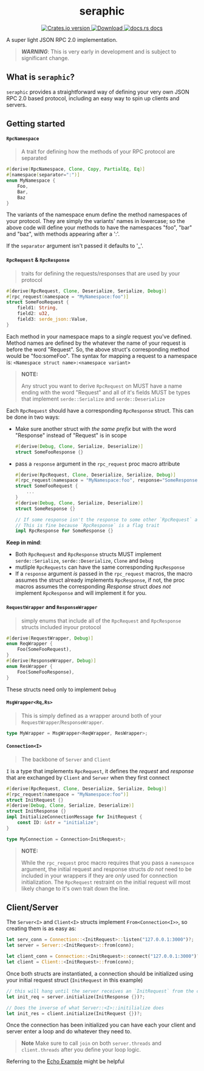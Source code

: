 <div align="center">
  <h1>seraphic</h1>
</div>
<div align="center">
  <!-- Crates version -->
  <a href="https://crates.io/crates/seraphic">
    <img src="https://img.shields.io/crates/v/seraphic.svg?style=flat-square"
    alt="Crates.io version" />
  </a>
  <!-- Downloads -->
  <a href="https://crates.io/crates/seraphic">
    <img src="https://img.shields.io/crates/d/seraphic.svg?style=flat-square"
      alt="Download" />
  </a>
  <!-- docs -->
  <a href="https://docs.rs/seraphic">
    <img src="https://img.shields.io/badge/docs-latest-blue.svg?style=flat-square"
      alt="docs.rs docs" />
  </a>
</div>


A super light JSON RPC 2.0 implementation.

> **_WARNING_**:
This is very early in development and is subject to significant change.

## What is `seraphic`?
`seraphic` provides a straightforward way of defining your very own JSON RPC 2.0 based protocol, including an easy way to spin up clients and servers.

## Getting started
#### `RpcNamespace` 
> A trait for defining how the methods of your RPC protocol are separated
```rust
#[derive(RpcNamespace, Clone, Copy, PartialEq, Eq)]
#[namespace(separator=":")]
enum MyNamespace {
    Foo,
    Bar,
    Baz
}
```
The variants of the namespace enum define the method namespaces of your protocol. They are simply the variants' names in lowercase; so the above code will define your methods to have the namespaces "foo", "bar" and "baz", with methods appearing after a ':'.

If the `separator` argument isn't passed it defaults to '_'.
#### `RpcRequest` & `RpcResponse` 
> traits for defining the requests/responses that are used by your protocol
```rust
#[derive(RpcRequest, Clone, Deserialize, Serialize, Debug)]
#[rpc_request(namespace = "MyNamespace:foo")]
struct SomeFooRequest {
    field1: String,
    field2: u32,
    field3: serde_json::Value,
}
```
Each method in your namespace maps to a *single* request you've defined. Method names are defined by the whatever the name of your request is before the word "Request". So, the above struct's corresponding method would be "foo:someFoo". The syntax for mapping a request to a namespace is: `<Namespace struct name>:<namespace variant>`
> **NOTE:**
> 
> Any struct you want to derive `RpcRequest` on MUST have a name ending with the word "Request" and all of it's fields MUST be types that implement `serde::Serialize` and `serde::Deserialize`

Each `RpcRequest` should have a corresponding `RpcResponse` struct. This can be done in two ways: 
+ Make sure another struct with *the same prefix* but with the word "Response" instead of "Request" is in scope
    ```rust 
    #[derive(Debug, Clone, Serialize, Deserialize)]
    struct SomeFooResponse {}
    ```
+ pass a `response` argument in the `rpc_request` proc macro attribute
    ```rust
    #[derive(RpcRequest, Clone, Deserialize, Serialize, Debug)]
    #[rpc_request(namespace = "MyNamespace:foo", response="SomeResponse")]
    struct SomeFooRequest {
        ...
    }
    #[derive(Debug, Clone, Serialize, Deserialize)]
    struct SomeResponse {}
    
    // If some response isn't the response to some other `RpcRequest` already
    // This is fine because `RpcResponse` is a flag trait
    impl RpcResponse for SomeResponse {}
    ```
**Keep in mind**:  
+ Both `RpcRequest` and `RpcResponse` structs MUST implement `serde::Serialize`, `serde::Deserialize`, `Clone` and `Debug`
+ mutliple `RpcRequests` can have the same corresponding `RpcResponse`
+ If a `response` argument *is* passed in the `rpc_request` macros, the macro assumes the struct already implements `RpcResponse`, if not, the proc macros assumes the corresponding *Response* struct *does not* implement `RpcResponse` and will implement it for you.

#### `RequestWrapper` and `ResponseWrapper` 
> simply enums that include all of the `RpcRequest` and `RpcResponse` structs included inyour protocol
```rust
#[derive(RequestWrapper, Debug)]
enum ReqWrapper {
    Foo(SomeFooRequest),
}
#[derive(ResponseWrapper, Debug)]
enum ResWrapper {
    Foo(SomeFooResponse),
}
```
These structs need only to implement `Debug`
#### `MsgWrapper<Rq,Rs>` 
> This is simply defined as a wrapper around both of your `RequestWrapper`/`ResponseWrapper`.
```rust
type MyWrapper = MsgWrapper<ReqWrapper, ResWrapper>;
```
#### `Connection<I>`
> The backbone of `Server` and `Client`

`I` is a type that implements `RpcRequest`, it defines the *request* and *response* that are exchanged by `Client` and `Server` when they first connect
```rust
#[derive(RpcRequest, Clone, Deserialize, Serialize, Debug)]
#[rpc_request(namespace = "MyNamespace:foo")]
struct InitRequest {}
#[derive(Debug, Clone, Serialize, Deserialize)]
struct InitResponse {}
impl InitializeConnectionMessage for InitRequest {
    const ID: &str = "initialize";
}

type MyConnection = Connection<InitRequest>;
```
> **NOTE:**
> 
> While the `rpc_request` proc macro requires that you pass a `namespace` argument, the initial request and response structs *do not* need to be included in your wrappers if they are *only* used for connection initialization. The `RpcRequest` restraint on the initial request will most likely change to it's own trait down the line.

## Client/Server
The `Server<I>` and `Client<I>` structs implement `From<Connection<I>>`, so creating them is as easy as:
```rust
let serv_conn = Connection::<InitRequest>::listen("127.0.0.1:3000")?;
let server = Server::<InitRequest>::from(conn);

let client_conn = Connection::<InitRequest>::connect("127.0.0.1:3000")?;
let client = Client::<InitRequest>::from(conn);
```
Once both structs are instantiated, a connection should be initialized using your initial request struct (`InitRequest` in this example)
```rust
// this will hang until the server receives an `InitRequest` from the client, it will then send it's response and return the request it received
let init_req = server.initialize(InitResponse {})?;

// Does the inverse of what Server::<I>::initilialize does
let init_res = client.initialize(InitRequest {})?;
```
Once the connection has been initialized you can have each your client and server enter a loop and do whatever they need to.
> **Note**
> Make sure to call `join` on both `server.threads` and `client.threads` after you define your loop logic. 

Referring to the [Echo Example](https://github.com/voidKandy/seraphic/tree/refactor/examples) might be helpful


